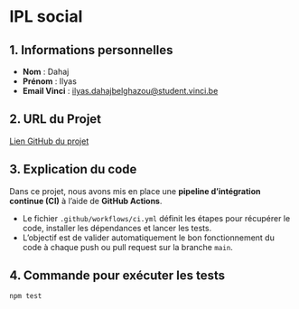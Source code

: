 # IPL social

## 1. Informations personnelles
- **Nom** : Dahaj
- **Prénom** : Ilyas
- **Email Vinci** : ilyas.dahajbelghazou@student.vinci.be

## 2. URL du Projet
[Lien GitHub du projet](https://github.com/ilooachii/IPL-social.git)
  
## 3. Explication du code
Dans ce projet, nous avons mis en place une **pipeline d’intégration continue (CI)** à l’aide de **GitHub Actions**.  
- Le fichier `.github/workflows/ci.yml` définit les étapes pour récupérer le code, installer les dépendances et lancer les tests.  
- L’objectif est de valider automatiquement le bon fonctionnement du code à chaque push ou pull request sur la branche `main`.

## 4. Commande pour exécuter les tests
```bash
npm test
